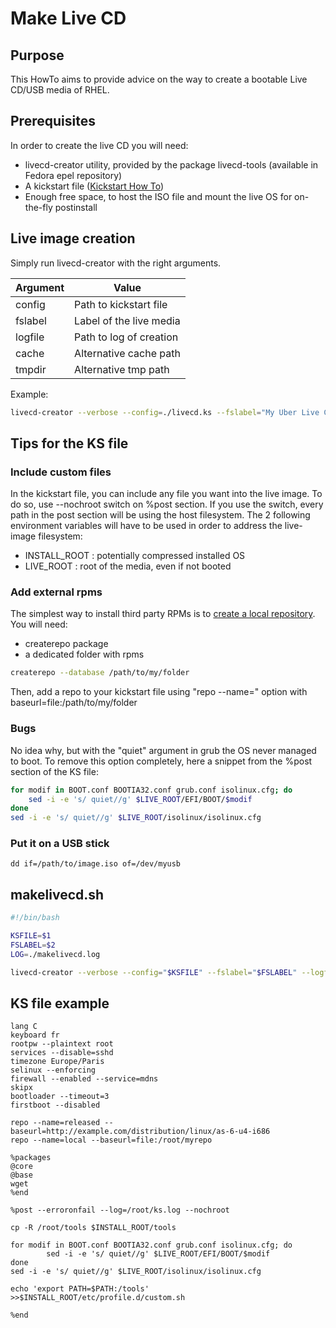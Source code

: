# Make Live CD

## Purpose

This HowTo aims to provide advice on the way to create a bootable Live CD/USB media of RHEL.

## Prerequisites

In order to create the live CD you will need:
* livecd-creator utility, provided by the package livecd-tools (available in Fedora epel repository)
* A kickstart file ([Kickstart How To](https://access.redhat.com/site/documentation/en-US/Red_Hat_Enterprise_Linux/6/html/Installation_Guide/s1-kickstart2-file.html))
* Enough free space, to host the ISO file and mount the live OS for on-the-fly postinstall

## Live image creation

Simply run livecd-creator with the right arguments.

Argument | Value
---------|---------
config|Path to kickstart file
fslabel|Label of the live media
logfile|Path to log of creation
cache|Alternative cache path
tmpdir|Alternative tmp path


Example:
```sh
livecd-creator --verbose --config=./livecd.ks --fslabel="My Uber Live CD" --logfile=./livecdcreation.log --cache=/liveisocache --tmpdir=/liveisotmp
```

## Tips for the KS file

### Include custom files

In the kickstart file, you can include any file you want into the live image. To do so, use --nochroot switch on %post section. If you use the switch, every path in the post section will be using the host filesystem. The 2 following environment variables will have to be used in order to address the live-image filesystem:

 * INSTALL_ROOT : potentially compressed installed OS
 * LIVE_ROOT : root of the media, even if not booted

### Add external rpms

The simplest way to install third party RPMs is to [create a local repository](https://access.redhat.com/site/documentation/en-US/Red_Hat_Enterprise_Linux/6/html/Deployment_Guide/sec-Yum_Repository.html). You will need:

 * createrepo package
 * a dedicated folder with rpms
 
```sh
createrepo --database /path/to/my/folder
```

Then, add a repo to your kickstart file using "repo --name=<reponame>" option with baseurl=file:/path/to/my/folder

### Bugs

No idea why, but with the "quiet" argument in grub the OS never managed to boot. To remove this option completely, here a snippet from the %post section of the KS file:
```sh
for modif in BOOT.conf BOOTIA32.conf grub.conf isolinux.cfg; do
	sed -i -e 's/ quiet//g' $LIVE_ROOT/EFI/BOOT/$modif
done
sed -i -e 's/ quiet//g' $LIVE_ROOT/isolinux/isolinux.cfg
```

### Put it on a USB stick
```
dd if=/path/to/image.iso of=/dev/myusb
```

## makelivecd.sh

```sh
#!/bin/bash

KSFILE=$1
FSLABEL=$2
LOG=./makelivecd.log

livecd-creator --verbose --config="$KSFILE" --fslabel="$FSLABEL" --logfile="$LOG" --cache=/liveiso --tmpdir=/liveisotmp
```

## KS file example

```
lang C
keyboard fr
rootpw --plaintext root
services --disable=sshd
timezone Europe/Paris
selinux --enforcing
firewall --enabled --service=mdns
skipx
bootloader --timeout=3
firstboot --disabled

repo --name=released --baseurl=http://example.com/distribution/linux/as-6-u4-i686
repo --name=local --baseurl=file:/root/myrepo

%packages
@core
@base
wget
%end

%post --erroronfail --log=/root/ks.log --nochroot

cp -R /root/tools $INSTALL_ROOT/tools

for modif in BOOT.conf BOOTIA32.conf grub.conf isolinux.cfg; do
        sed -i -e 's/ quiet//g' $LIVE_ROOT/EFI/BOOT/$modif
done
sed -i -e 's/ quiet//g' $LIVE_ROOT/isolinux/isolinux.cfg

echo 'export PATH=$PATH:/tools' >>$INSTALL_ROOT/etc/profile.d/custom.sh

%end
```
